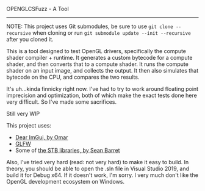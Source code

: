 OPENGLCSFuzz - A Tool

---------------------

NOTE: This project uses Git submodules, be sure to use `git clone --recursive` when cloning or run `git submodule update --init --recursive` after you cloned it.

This is a tool designed to test OpenGL drivers, specifically the compute shader compiler + runtime. It generates a custom bytecode for a compute shader, and then converts that to a compute shader. It runs the compute shader on an input image, and collects the output. It then also simulates that bytecode on the CPU, and compares the two results.

It's uh...kinda finnicky right now. I've had to try to work around floating point imprecision and optimization, both of which make the exact tests done here very difficult. So I've made some sacrifices.

Still very WIP

This project uses:
 - [Dear ImGui, by Omar](https://github.com/ocornut/imgui)
 - [GLFW](https://github.com/glfw/glfw)
 - Some of [the STB libraries, by Sean Barret](https://github.com/nothings/stb)

Also, I've tried very hard (read: not very hard) to make it easy to build. In theory, you should be able to open the .sln file in Visual Studio 2019, and build it for Debug x64. If it doesn't work, I'm sorry. I very much don't like the OpenGL development ecosystem on Windows.
